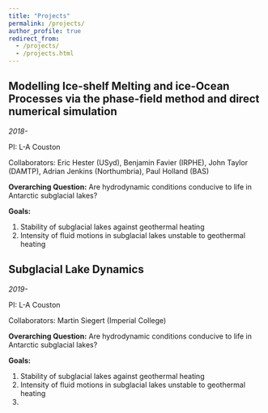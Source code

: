 ```yaml
---
title: "Projects"
permalink: /projects/
author_profile: true
redirect_from: 
  - /projects/
  - /projects.html
---
```


## Modelling Ice-shelf Melting and ice-Ocean Processes via the phase-field method and direct numerical simulation
*2018-*

PI: L-A Couston

Collaborators: Eric Hester (USyd), Benjamin Favier (IRPHE), John Taylor (DAMTP), Adrian Jenkins (Northumbria), Paul Holland (BAS)

**Overarching Question:** Are hydrodynamic conditions conducive to life in Antarctic subglacial lakes?

**Goals:**
1. Stability of subglacial lakes against geothermal heating
1. Intensity of fluid motions in subglacial lakes unstable to geothermal heating

## Subglacial Lake Dynamics
*2019-* 

PI: L-A Couston

Collaborators: Martin Siegert (Imperial College)

**Overarching Question:** Are hydrodynamic conditions conducive to life in Antarctic subglacial lakes?

**Goals:**
1. Stability of subglacial lakes against geothermal heating
1. Intensity of fluid motions in subglacial lakes unstable to geothermal heating
1. 
